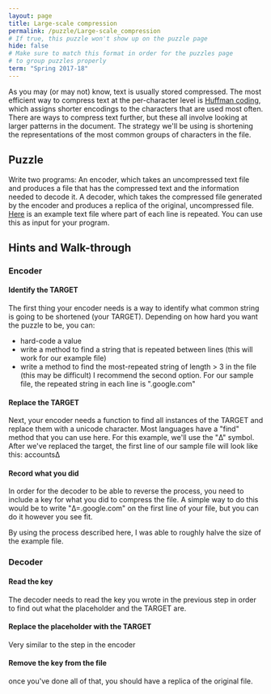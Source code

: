 ```yaml
---
layout: page
title: Large-scale compression
permalink: /puzzle/Large-scale_compression
# If true, this puzzle won't show up on the puzzle page
hide: false
# Make sure to match this format in order for the puzzles page
# to group puzzles properly
term: "Spring 2017-18"
---
```



As you may (or may not) know, text is usually stored compressed. The most efficient way to compress text at the per-character level is [Huffman coding](https://en.wikipedia.org/wiki/Huffman_coding), which assigns shorter encodings to the characters that are used most often. There are ways to compress text further, but these all involve looking at larger patterns in the document.
The strategy we'll be using is shortening the representations of the most common groups of characters in the file.


## Puzzle

Write two programs:
An encoder, which takes an uncompressed text file and produces a file that has the compressed text and the information needed to decode it.
A decoder, which takes the compressed file generated by the encoder and produces a replica of the original, uncompressed file.
[Here](https://github.com/JamieFarrelly/Popular-Site-Subdomains/blob/master/Google.com.txt) is an example text file where part of each line is repeated. You can use this as input for your program.

## Hints and Walk-through

### Encoder
#### Identify the TARGET
The first thing your encoder needs is a way to identify what common string is going to be shortened (your TARGET). Depending on how hard you want the puzzle to be, you can:
* hard-code a value
* write a method to find a string that is repeated between lines (this will work for our example file)
* write a method to find the most-repeated string of length > 3 in the file (this may be difficult)
I recommend the second option. For our sample file, the repeated string in each line is ".google.com"

#### Replace the TARGET
Next, your encoder needs a function to find all instances of the TARGET and replace them with a unicode character. Most languages have a "find" method that you can use here. For this example, we'll use the "Δ" symbol. After we've replaced the target, the first line of our sample file will look like this:
accountsΔ

#### Record what you did
In order for the decoder to be able to reverse the process, you need to include a key for what you did to compress the file. A simple way to do this would be to write "Δ=.google.com" on the first line of your file, but you can do it however you see fit.

By using the process described here, I was able to roughly halve the size of the example file.

### Decoder
#### Read the key
The decoder needs to read the key you wrote in the previous step in order to find out what the placeholder and the TARGET are.

#### Replace the placeholder with the TARGET
Very similar to the step in the encoder

#### Remove the key from the file


once you've done all of that, you should have a replica of the original file.
